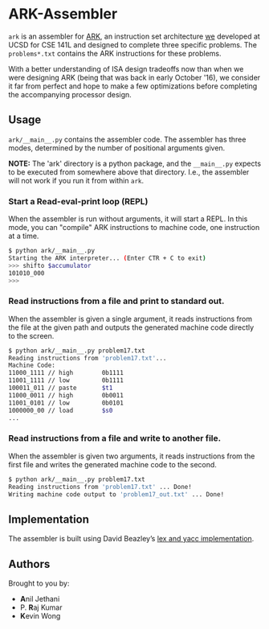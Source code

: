# ARK-Assembler

`ark` is an assembler for [ARK](https://github.com/prkumar/ARK-Processor), an instruction set architecture [we](##Authors) developed at UCSD for CSE 141L and 
designed to complete three specific problems. The `problems*.txt` contains the ARK instructions for these problems.

With a better understanding of ISA design tradeoffs now than when we were designing ARK (being that was back in early October '16), we consider it far from perfect and hope to make a few optimizations before completing the accompanying processor design.

## Usage

`ark/__main__.py` contains the assembler code. The assembler has three modes, determined by the number of positional arguments given.
 
 **NOTE:** The 'ark' directory is a python package, and the `__main__.py` expects to be executed from somewhere above that directory. I.e., the assembler will not work if you run it from within `ark`.

### Start a Read-eval-print loop (REPL)

When the assembler is run without arguments, it will start a REPL. In this mode, you  can "compile" ARK instructions to machine code, one instruction at a time.
  
```bash
$ python ark/__main__.py
Starting the ARK interpreter... (Enter CTR + C to exit) 
>>> shifto $accumulator
101010_000
>>>
``` 
  
### Read instructions from a file and print to standard out.

When the assembler is given a single argument, it reads instructions from the file at the given path and outputs the generated machine code directly to the screen.

```bash
$ python ark/__main__.py problem17.txt
Reading instructions from 'problem17.txt'...
Machine Code:
11000_1111 // high        0b1111
11001_1111 // low         0b1111
100011_011 // paste       $t1
11000_0011 // high        0b0011
11001_0101 // low         0b0101
1000000_00 // load        $s0
...
``` 

### Read instructions from a file and write to another file.

When the assembler is given two arguments, it reads instructions from the first file and writes the generated machine code
to the second.

```bash
$ python ark/__main__.py problem17.txt
Reading instructions from 'problem17.txt' ... Done!
Writing machine code output to 'problem17_out.txt' ... Done!
``` 

## Implementation

The assembler is built using David Beazley’s [lex and yacc implementation](https://github.com/dabeaz/ply).

## Authors

Brought to you by:

* **A**nil Jethani
* P. **R**aj Kumar 
* **K**evin Wong



